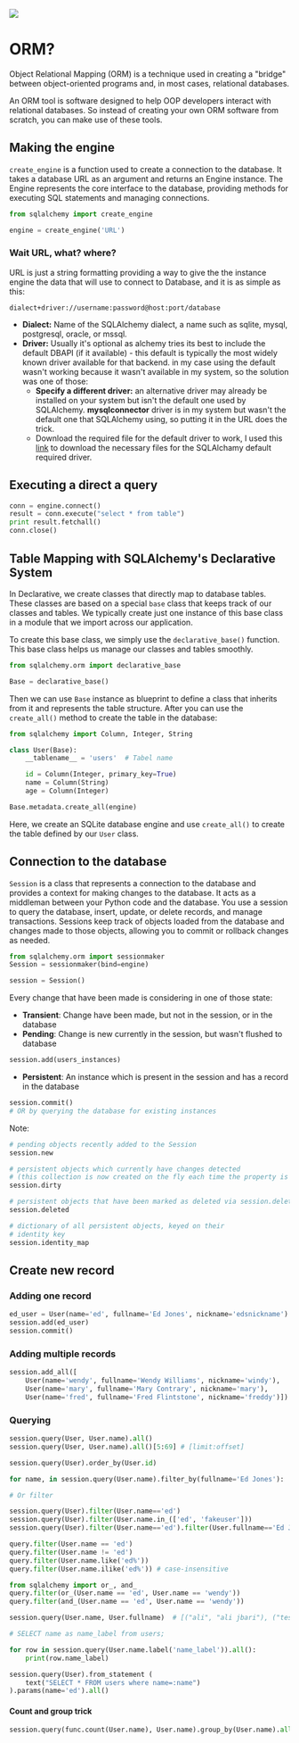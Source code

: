 ![](https://upload.wikimedia.org/wikipedia/commons/d/d7/SQLAlchemy.svg)
# ORM?

Object Relational Mapping (ORM) is a technique used in creating a "bridge" between object-oriented programs and, in most cases, relational databases.

An ORM tool is software designed to help OOP developers interact with relational databases. So instead of creating your own ORM software from scratch, you can make use of these tools.

## Making the engine

`create_engine` is a function used to create a connection to the database. It takes a database URL as an argument and returns an Engine instance. The Engine represents the core interface to the database, providing methods for executing SQL statements and managing connections.


```python
from sqlalchemy import create_engine

engine = create_engine('URL')
```

### Wait URL, what? where?

URL is just a string formatting providing a way to give the the instance engine the data that will use to connect to Database, and it is as simple as this:

```
dialect+driver://username:password@host:port/database
```

- **Dialect:**  Name of the SQLAlchemy dialect, a name such as sqlite, mysql, postgresql, oracle, or mssql.
- **Driver:** Usually it's optional as alchemy tries its best to include the default DBAPI (if it available) - this default is typically the most widely known driver available for that backend. in my case using the default wasn't working because it wasn't available in my system, so the solution was one of those:
	- **Specify a different driver:** an alternative driver may already be installed on your system but isn't the default one used by SQLAlchemy. **mysqlconnector** driver is in my system but wasn't the default one that SQLAlchemy using, so putting it in the URL does the trick. 
	- Download the required file for the default driver to work, I used this [link](https://askubuntu.com/questions/1321141/unable-to-install-mysqlclient-on-ubuntu-20-10) to download the necessary files for the SQLAlchamy default required driver.
## Executing a direct a query

```python
conn = engine.connect()
result = conn.execute("select * from table")
print result.fetchall()
conn.close()
```

## Table Mapping with SQLAlchemy's Declarative System

In Declarative, we create classes that directly map to database tables. These classes are based on a special `base` class that keeps track of our classes and tables. We typically create just one instance of this base class in a module that we import across our application.

To create this base class, we simply use the `declarative_base()` function. This base class helps us manage our classes and tables smoothly.

```python
from sqlalchemy.orm import declarative_base

Base = declarative_base()
```

Then we can use `Base` instance as blueprint to define a class that inherits from it and represents the table structure. After you can use the `create_all()` method to create the table in the database:

```python
from sqlalchemy import Column, Integer, String

class User(Base):
    __tablename__ = 'users'  # Tabel name

    id = Column(Integer, primary_key=True)
    name = Column(String)
    age = Column(Integer)

Base.metadata.create_all(engine)
```

Here, we create an SQLite database engine and use `create_all()` to create the table defined by our `User` class.

## Connection to the database  

`Session` is a class that represents a connection to the database and provides a context for making changes to the database. It acts as a middleman between your Python code and the database. You use a session to query the database, insert, update, or delete records, and manage transactions. Sessions keep track of objects loaded from the database and changes made to those objects, allowing you to commit or rollback changes as needed.

```python
from sqlalchemy.orm import sessionmaker
Session = sessionmaker(bind=engine)

session = Session()
```

Every change that have been made is considering in one of those state:

- **Transient**: Change have been made, but not in the session, or in the database
- **Pending**: Change is new currently in the session, but wasn't flushed to database

```python
session.add(users_instances)
```

- **Persistent**: An instance which is present in the session and has a record in the database

```python
session.commit()
# OR by querying the database for existing instances
```

Note:

```python
# pending objects recently added to the Session
session.new

# persistent objects which currently have changes detected
# (this collection is now created on the fly each time the property is called)
session.dirty

# persistent objects that have been marked as deleted via session.delete(obj)
session.deleted

# dictionary of all persistent objects, keyed on their
# identity key
session.identity_map
```
## Create new record

### Adding one record

```python
ed_user = User(name='ed', fullname='Ed Jones', nickname='edsnickname')
session.add(ed_user)
session.commit()
```

### Adding multiple records

```python
session.add_all([
    User(name='wendy', fullname='Wendy Williams', nickname='windy'),
    User(name='mary', fullname='Mary Contrary', nickname='mary'),
    User(name='fred', fullname='Fred Flintstone', nickname='freddy')])
```

### Querying


```python
session.query(User, User.name).all()
session.query(User, User.name).all()[5:69] # [limit:offset]
```

```python
session.query(User).order_by(User.id)
```

```python
for name, in session.query(User.name).filter_by(fullname='Ed Jones'):

# Or filter

session.query(User).filter(User.name=='ed')
session.query(User).filter(User.name.in_(['ed', 'fakeuser']))
session.query(User).filter(User.name=='ed').filter(User.fullname=='Ed Jones')

query.filter(User.name == 'ed')
query.filter(User.name != 'ed')
query.filter(User.name.like('ed%'))
query.filter(User.name.ilike('ed%')) # case-insensitive 

from sqlalchemy import or_, and_
query.filter(or_(User.name == 'ed', User.name == 'wendy'))
query.filter(and_(User.name == 'ed', User.name == 'wendy'))
```

```python
session.query(User.name, User.fullname)  # [("ali", "ali jbari"), ("test", "testing")]
```

```python
# SELECT name as name_label from users;

for row in session.query(User.name.label('name_label')).all():
    print(row.name_label)
```

```python
session.query(User).from_statement (
	text("SELECT * FROM users where name=:name")
).params(name='ed').all()
```

#### Count and group trick

```python
session.query(func.count(User.name), User.name).group_by(User.name).all()
```